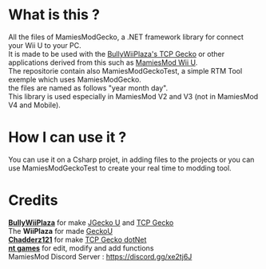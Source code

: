 # What is this ?
All the files of MamiesModGecko, a .NET framework library for connect your Wii U to your PC.    
It is made to be used with the [BullyWiiPlaza's TCP Gecko](https://github.com/BullyWiiPlaza/tcpgecko) or other applications derived from this such as [MamiesMod Wii U](https://github.com/nt-games-ytb/MamiesMod-Wii-U).    
The repositorie contain also MamiesModGeckoTest, a simple RTM Tool exemple which uses MamiesModGecko.    
the files are named as follows "year month day".    
This library is used especially in MamiesMod V2 and V3 (not in MamiesMod V4 and Mobile).    

# How I can use it ?
You can use it on a Csharp projet, in adding files to the projects or you can use MamiesModGeckoTest to create your real time to modding tool.

# Credits
**[BullyWiiPlaza](https://www.youtube.com/user/BullyWiiPlaza)** for make [JGecko U](https://github.com/BullyWiiPlaza/JGeckoU) and [TCP Gecko](https://github.com/BullyWiiPlaza/tcpgecko)    
The **WiiPlaza** for made [GeckoU](https://github.com/XxModZxXWiiPlaza/GeckoU)    
**[Chadderz121](https://github.com/Chadderz121/)** for make [TCP Gecko dotNet](https://github.com/Chadderz121/tcp-gecko-dotnet/)    
**[nt games](https://www.youtube.com/c/ntgamesytb/)** for edit, modify and add functions    
MamiesMod Discord Server : https://discord.gg/xe2tj6J
